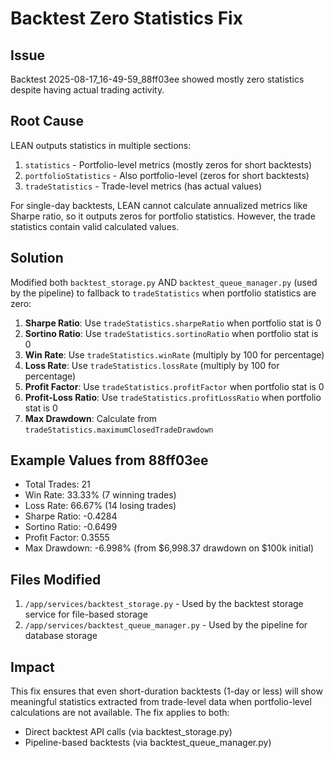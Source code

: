 # Backtest Zero Statistics Fix

## Issue
Backtest 2025-08-17_16-49-59_88ff03ee showed mostly zero statistics despite having actual trading activity.

## Root Cause
LEAN outputs statistics in multiple sections:
1. `statistics` - Portfolio-level metrics (mostly zeros for short backtests)
2. `portfolioStatistics` - Also portfolio-level (zeros for short backtests)
3. `tradeStatistics` - Trade-level metrics (has actual values)

For single-day backtests, LEAN cannot calculate annualized metrics like Sharpe ratio, so it outputs zeros for portfolio statistics. However, the trade statistics contain valid calculated values.

## Solution
Modified both `backtest_storage.py` AND `backtest_queue_manager.py` (used by the pipeline) to fallback to `tradeStatistics` when portfolio statistics are zero:

1. **Sharpe Ratio**: Use `tradeStatistics.sharpeRatio` when portfolio stat is 0
2. **Sortino Ratio**: Use `tradeStatistics.sortinoRatio` when portfolio stat is 0
3. **Win Rate**: Use `tradeStatistics.winRate` (multiply by 100 for percentage)
4. **Loss Rate**: Use `tradeStatistics.lossRate` (multiply by 100 for percentage)
5. **Profit Factor**: Use `tradeStatistics.profitFactor` when portfolio stat is 0
6. **Profit-Loss Ratio**: Use `tradeStatistics.profitLossRatio` when portfolio stat is 0
7. **Max Drawdown**: Calculate from `tradeStatistics.maximumClosedTradeDrawdown`

## Example Values from 88ff03ee
- Total Trades: 21
- Win Rate: 33.33% (7 winning trades)
- Loss Rate: 66.67% (14 losing trades)
- Sharpe Ratio: -0.4284
- Sortino Ratio: -0.6499
- Profit Factor: 0.3555
- Max Drawdown: -6.998% (from $6,998.37 drawdown on $100k initial)

## Files Modified
1. `/app/services/backtest_storage.py` - Used by the backtest storage service for file-based storage
2. `/app/services/backtest_queue_manager.py` - Used by the pipeline for database storage

## Impact
This fix ensures that even short-duration backtests (1-day or less) will show meaningful statistics extracted from trade-level data when portfolio-level calculations are not available. The fix applies to both:
- Direct backtest API calls (via backtest_storage.py)
- Pipeline-based backtests (via backtest_queue_manager.py)